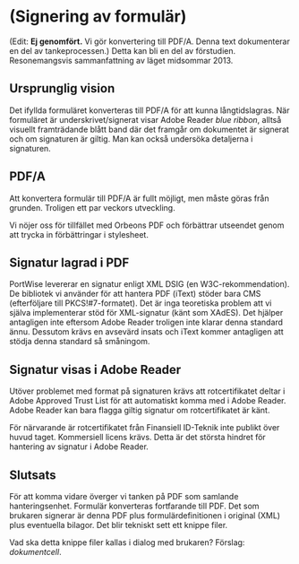 # (Signering av formulär) #

(Edit: **Ej genomfört.** Vi gör konvertering till PDF/A. Denna text dokumenterar en del av tankeprocessen.)
Detta kan bli en del av förstudien. Resonemangsvis sammanfattning av läget midsommar 2013.

## Ursprunglig vision ##

Det ifyllda formuläret konverteras till PDF/A för att kunna långtidslagras. När formuläret är underskrivet/signerat visar Adobe Reader *blue ribbon*, alltså visuellt framträdande blått band där det framgår om dokumentet är signerat och om signaturen är giltig. Man kan också undersöka detaljerna i signaturen.

## PDF/A ##

Att konvertera formulär till PDF/A är fullt möjligt, men måste göras från grunden. Troligen ett par veckors utveckling.

Vi nöjer oss för tillfället med Orbeons PDF och förbättrar utseendet genom att trycka in förbättringar i stylesheet.

## Signatur lagrad i PDF ##

PortWise levererar en signatur enligt XML DSIG (en W3C-rekommendation). De bibliotek vi använder för att hantera PDF (iText) stöder bara CMS (efterföljare till PKCS!#7-formatet). Det är inga teoretiska problem att vi själva implementerar stöd för XML-signatur (känt som XAdES). Det hjälper antagligen inte eftersom Adobe Reader troligen inte klarar denna standard ännu. Dessutom krävs en avsevärd insats och iText kommer antagligen att stödja denna standard så småningom.

## Signatur visas i Adobe Reader ##

Utöver problemet med format på signaturen krävs att rotcertifikatet deltar i Adobe Approved Trust List för att automatiskt komma med i Adobe Reader. Adobe Reader kan bara flagga giltig signatur om rotcertifikatet är känt.

För närvarande är rotcertifikatet från Finansiell ID-Teknik inte publikt över huvud taget. Kommersiell licens krävs. Detta är det största hindret för hantering av signatur i Adobe Reader.

## Slutsats ##

För att komma vidare överger vi tanken på PDF som samlande hanteringsenhet. Formulär konverteras fortfarande till PDF. Det som brukaren signerar är denna PDF plus formulärdefinitionen i original (XML) plus eventuella bilagor. Det blir tekniskt sett ett knippe filer.

Vad ska detta knippe filer kallas i dialog med brukaren? Förslag: *dokumentcell*.

